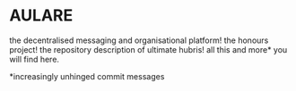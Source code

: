 # AULARE

the decentralised messaging and organisational platform! the honours project! the repository description of ultimate hubris! all this and more* you will find here.

*increasingly unhinged commit messages
